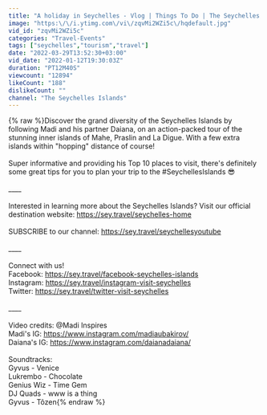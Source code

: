 ```yaml
---
title: "A holiday in Seychelles - Vlog | Things To Do | The Seychelles Islands"
image: "https:\/\/i.ytimg.com\/vi\/zqvMi2WZi5c\/hqdefault.jpg"
vid_id: "zqvMi2WZi5c"
categories: "Travel-Events"
tags: ["seychelles","tourism","travel"]
date: "2022-03-29T13:52:30+03:00"
vid_date: "2022-01-12T19:30:03Z"
duration: "PT12M40S"
viewcount: "12894"
likeCount: "188"
dislikeCount: ""
channel: "The Seychelles Islands"
---
```

{% raw %}Discover the grand diversity of the Seychelles Islands by following Madi and his partner Daiana, on an action-packed tour of the stunning inner islands of Mahe, Praslin and La Digue. With a few extra islands within &quot;hopping&quot; distance of course!<br /><br />Super informative and providing his Top 10 places to visit, there's definitely some great tips for you to plan your trip to the #SeychellesIslands 😎<br /><br />____ <br /><br />Interested in learning more about the Seychelles Islands? Visit our official destination website: <a rel="nofollow" target="blank" href="https://sey.travel/seychelles-home">https://sey.travel/seychelles-home</a><br /><br />SUBSCRIBE to our channel: <a rel="nofollow" target="blank" href="https://sey.travel/seychellesyoutube">https://sey.travel/seychellesyoutube</a> <br /><br />____ <br /><br />Connect with us! <br />Facebook: <a rel="nofollow" target="blank" href="https://sey.travel/facebook-seychelles-islands">https://sey.travel/facebook-seychelles-islands</a><br />Instagram: <a rel="nofollow" target="blank" href="https://sey.travel/instagram-visit-seychelles">https://sey.travel/instagram-visit-seychelles</a><br />Twitter: <a rel="nofollow" target="blank" href="https://sey.travel/twitter-visit-seychelles">https://sey.travel/twitter-visit-seychelles</a><br /><br />____<br /><br />Video credits: @Madi Inspires <br />Madi's IG: <a rel="nofollow" target="blank" href="https://www.instagram.com/madiaubakirov/">https://www.instagram.com/madiaubakirov/</a><br />Daiana's IG: <a rel="nofollow" target="blank" href="https://www.instagram.com/daianadaiana/">https://www.instagram.com/daianadaiana/</a><br /><br />Soundtracks:<br />Gyvus - Venice<br />Lukrembo - Chocolate<br />Genius Wiz - Time Gem<br />DJ Quads - www is a thing<br />Gyvus - Tôzen{% endraw %}
